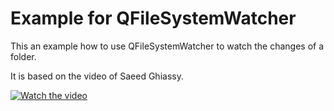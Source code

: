 # Example for QFileSystemWatcher

This an example how to use QFileSystemWatcher to watch the changes of a folder.

It is based on the video of Saeed Ghiassy. 

[![Watch the video](https://img.youtube.com/vi/lY1vYzUm29w/hqdefault.jpg)](https://www.youtube.com/watch?v=lY1vYzUm29w)
